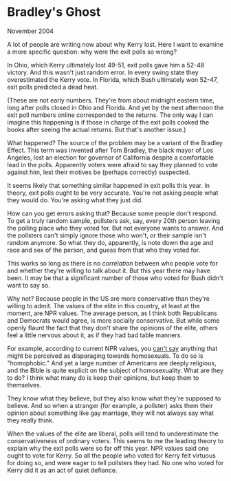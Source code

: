 # Bradley's Ghost

November 2004  
  

A lot of people are writing now about 
why Kerry lost. Here I want to
examine a more specific question: why were the exit polls so 
wrong?  
  
In Ohio, which Kerry ultimately
lost 49-51, exit polls gave him a 52-48 victory. And this wasn't just
random error. In every swing state they overestimated the Kerry vote.
In Florida, which Bush ultimately won 52-47, exit polls predicted
a dead heat.  
  
(These are not early numbers. They're from about midnight eastern time, 
long after polls closed in Ohio and Florida. And yet by the
next afternoon the exit poll numbers online corresponded to the returns. 
The only way I can imagine this happening is if those in
charge of the exit polls cooked the books after seeing the actual
returns. But that's another issue.)  
  
What happened? The source of the problem may be a variant of
the Bradley Effect. 
This term
was invented after Tom Bradley, the black mayor of Los Angeles, 
lost an election for governor of California despite a comfortable
lead in the polls. Apparently voters were afraid to say 
they planned to vote against him, lest their motives be
(perhaps correctly) suspected.  
  
It seems likely that something similar happened in exit polls this year.
In theory, exit polls ought to be very accurate. 
You're not asking people what they would do. You're
asking what they just did.  
  
How can you get errors asking that? Because some people don't
respond. To get a truly random sample, pollsters ask, say, every
20th person leaving the polling place who they voted for. But not
everyone wants to answer. And the pollsters can't simply ignore
those who won't, or their sample isn't random anymore. So what
they do, apparently, is note down the age and race and sex of the
person, and guess from that who they voted for.  
  
This works so long as there is no *correlation* between who people
vote for and whether they're willing to talk about it. But this
year there may have been. It may be that a significant number of 
those who voted for
Bush didn't want to say so.  
  
Why not? Because people in the US are more conservative than they're
willing to admit. The values of the elite in this country, at least
at the moment, are NPR values. The average person, as I think both
Republicans and Democrats would agree, is more socially conservative. 
But while some openly flaunt the fact that they don't share the
opinions of the elite, others feel a little nervous about it, as 
if they had bad table manners.  
  
For example, according to current NPR values, you 
[can't say](say.html) anything that might be 
perceived as disparaging towards homosexuals. To do 
so is "homophobic." And yet a large number of Americans are deeply
religious, and the Bible is quite explicit on the subject of
homosexuality. What are they to do? I think what many do is keep 
their opinions, but keep them to themselves.  
  
They know what they believe, but they also know what they're supposed
to believe.
And so when a stranger (for example, a pollster) asks
them their opinion about something like gay marriage, they will not
always say what they really think.  
  
When the values of the elite are liberal, polls will tend to
underestimate the conservativeness of ordinary voters. This seems
to me the leading theory to explain why the exit polls were so 
far off this year. NPR values 
said one ought to vote for Kerry. So all the people who voted for
Kerry felt virtuous for doing so, and were eager to tell pollsters
they had. No one who voted for Kerry did it as an act of quiet
defiance.  
  
  
  
  
